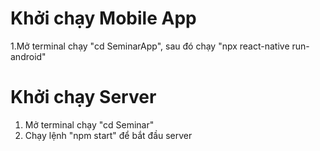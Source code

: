 # Khởi chạy Mobile App
 1.Mở terminal chạy  "cd SeminarApp", sau đó chạy "npx react-native run-android"
# Khởi chạy Server
 1. Mở terminal chạy "cd Seminar"
 2. Chạy lệnh "npm start" để bắt đầu server

